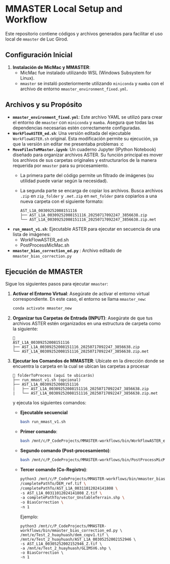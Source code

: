 # MMASTER Local Setup and Workflow

Este repositorio contiene códigos y archivos generados para facilitar el uso local de `mmaster` de Luc Girod.

## Configuración Inicial

1.  **Instalación de MicMac y MMASTER**:
      * MicMac fue instalado utilizando WSL (Windows Subsystem for Linux).
      * `mmaster` se instaló posteriormente utilizando `miniconda` y `mamba` con el archivo de entorno `mmaster_environment_fixed.yml`.

## Archivos y su Propósito

  * **`mmaster_environment_fixed.yml`**: Este archivo YAML se utilizó para crear el entorno de `mmaster` con `miniconda` y `mamba`. Asegura que todas las dependencias necesarias estén correctamente configuradas.
  * **`WorkFlowASTER_ed.sh`**: Una versión editada del ejecutable `WorkFlowASTER.sh` original. Esta modificación permite su ejecución, ya que la versión sin editar me presentaba problemas :c
  * **`MoveFilesToMMaster.ipynb`**: Un cuaderno Jupyter (IPython Notebook) diseñado para organizar archivos ASTER. Su función principal es mover los archivos de sus carpetas originales y estructurarlos de la manera requerida por `mmaster` para su procesamiento.
      * La primera parte del código permite un filtrado de imágenes (su utilidad puede variar según la necesidad).

      * La segunda parte se encarga de copiar los archivos. Busca archivos `.zip` en `zip_folder` y `.met.zip` en `met_folder` para copiarlos a una nueva carpeta con el siguiente formato:

        ```
        AST_L1A_00309252008151116
        ├── AST_L1A_00309252008151116_20250717092247_3856638.zip
        └── AST_L1A_00309252008151116_20250717092247_3856638.zip.met
        ```
  * **`run_mmast_v1.sh`**: Ejecutable ASTER para ejecutar en secuencia de una lista de imágenes:
    * WorkFlowASTER_ed.sh
    * PostProcessMicMac.sh
  *  **`mmaster_bias_correction_ed.py`** : Archivo editado de `mmaster_bias_correction.py`
## Ejecución de MMASTER

Sigue los siguientes pasos para ejecutar `mmaster`:

1.  **Activar el Entorno Virtual**:
    Asegúrate de activar el entorno virtual correspondiente. En este caso, el entorno se llama `mmaster_new`:

    ```bash
    conda activate mmaster_new
    ```

2.  **Organizar tus Carpetas de Entrada (INPUT)**:
    Asegúrate de que tus archivos ASTER estén organizados en una estructura de carpeta como la siguiente:

    ```
    📁
    AST_L1A_00309252008151116
    ├── AST_L1A_00309252008151116_20250717092247_3856638.zip
    └── AST_L1A_00309252008151116_20250717092247_3856638.zip.met
    ```

3.  **Ejecutar los Comandos de MMASTER**:
    Ubícate en la dirección donde se encuentra la carpeta en la cual se ubican las carpetas a procesar 

    ```
    📁 folderToProcess (aquí te ubicarás)
    ├── run_mmast_v1.sh (opcional)
    ├── AST_L1A_00309252008151116
    |   ├── AST_L1A_00309252008151116_20250717092247_3856638.zip
    |   └── AST_L1A_00309252008151116_20250717092247_3856638.zip.met
    ```

     y ejecuta los siguientes comandos:
      * **Ejecutable secuencial**
        ```bash
        bash run_mmast_v1.sh
        ```
      
      * **Primer comando**:

        ```bash
        bash /mnt/c/P_CodeProjects/MMASTER-workflows/bin/WorkFlowASTER_ed.sh -s AST_L1A_00311012024141808 -z "18 +south" -a -i 2
        ```

      * **Segundo comando (Post-procesamiento)**:

        ```bash
        bash /mnt/c/P_CodeProjects/MMASTER-workflows/bin/PostProcessMicMac.sh -d AST_L1A_00309252008151116 -z "18 +south”
        ```

      * **Tercer comando (Co-Registro)**:

        ```bash
        python3 /mnt/c/P_CodeProjects/MMASTER-workflows/bin/mmaster_bias_correction_ed.py \
        /completePathTo/DEM_ref.tif \
        /completePathTo/AST_L1A_00311012024141808 \
        -s AST_L1A_00311012024141808_Z.tif \
        -a completePathTo/vector_UnstableTerrain.shp \
        -o BiasCorrection \
        -n 1
        ```
        Ejemplo:
        
        ```
        python3 /mnt/c/P_CodeProjects/MMASTER-workflows/bin/mmaster_bias_correction_ed.py \
        /mnt/e/Test_2_huayhuash/dem_copv1.tif \
        /mnt/e/Test_2_huayhuash/AST_L1A_00305252002152946 \
        -s AST_L1A_00305252002152946_Z.tif \
        -a /mnt/e/Test_2_huayhuash/GLIMSV6.shp \
        -o BiasCorrection \
        -n 1
        ```


